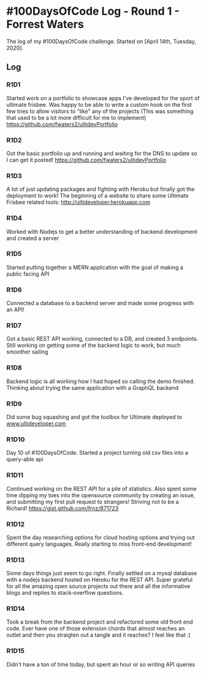 # #100DaysOfCode Log - Round 1 - Forrest Waters

The log of my #100DaysOfCode challenge. Started on [April 14th, Tuesday, 2020].

## Log

### R1D1 
Started work on a portfolio to showcase apps I've developed for the sport of ultimate frisbee.
Was happy to be able to write a custom hook on the first few tries to allow visitors to "like" any of the projects
(This was something that used to be a lot more difficult for me to implement)
https://github.com/fwaters2/ultidevPortfolio

### R1D2
Got the basic portfolio up and running and waiting for the DNS to update so I can get it posted!
https://github.com/fwaters2/ultidevPortfolio

### R1D3
A lot of just updating packages and fighting with Heroku but finally got the deployment to work! The beginning of a website to share some Ultimate Frisbee related tools: http://ultideveloper.herokuapp.com

### R1D4
Worked with Nodejs to get a better understanding of backend development and created a server

### R1D5
Started putting together a MERN application with the goal of making a public facing API

### R1D6
Connected a database to a backend server and made some progress with an API!

### R1D7
Got a basic REST API working, connected to a DB, and created 3 endpoints. Still working on getting some of the backend logic to work, but much smoother sailing

### R1D8
Backend logic is all working how I had hoped so calling the demo finished. Thinking about trying the same application with a GraphQL backend

### R1D9
Did some bug squashing and got the toolbox for Ultimate deployed to www.ultideveloper.com

### R1D10
Day 10 of #100DaysOfCode. Started a project turning old csv files into a query-able api

### R1D11
Continued working on the REST API for a pile of statistics. Also spent some time dipping my toes into the opensource community by creating an issue, and submitting my first pull request to strangers! Striving not to be a Richard! https://gist.github.com/frnz/871723

### R1D12
Spent the day researching options for cloud hosting options and trying out different query languages. Really starting to miss front-end development!

### R1D13
Some days things just seem to go right. Finally settled on a mysql database with a nodejs backend hosted on Heroku for the REST API. Super grateful for all the amazing open source projects out there and all the informative blogs and replies to stack-overflow questions. 

### R1D14
Took a break from the backend project and refactored some old front end code. Ever have one of those extension chords that almost reaches an outlet and then you straigten out a tangle and it reaches? I feel like that :)

### R1D15
Didn't have a ton of time today, but spent an hour or so writing API queries

